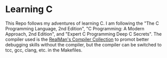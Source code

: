# Learning C
This Repo follows my adventures of learning C. I am following the "The C Programming Language, 2nd Edition", "C Programming: A Modern Approach, 2nd Edition", and "Expert C Programming Deep C Secrets". The compiler used is the [RealMan's Compiler Collection](https://mpcomplete.org/proj/rmcc/) to promot better debugging skills without the compiler, but the compiler can be switched to tcc, gcc, clang, etc. in the Makefiles.
